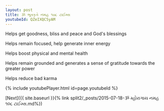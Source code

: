 ```yaml
---
layout: post
title: ૐ ભૂતકૃતે નમહ ૧૦૮ ટાઈમ્સ
youtubeId: QZeIXQC5yAM
---
```

 
 
Helps get goodness, bliss and peace and God's blessings
 
Helps remain focused, help generate inner energy 
 
Helps boost physical and mental health 
 
Helps remain grounded and generates a sense of gratitude towards the greater power 
 
Helps reduce bad karma
 
 
 
 


{% include youtubePlayer.html id=page.youtubeId %}
 
[Next]({{ site.baseurl }}{% link  split2/_posts/2015-07-18-ૐ મ્હોરાગાય નમહ ૧૦૮ ટાઈમ્સ.md%})
 
